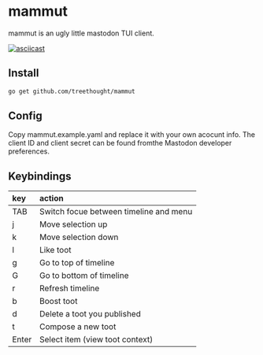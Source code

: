 # mammut

mammut is an ugly little mastodon TUI client.

[![asciicast](https://asciinema.org/a/391389.svg)](https://asciinema.org/a/391389)

## Install

``` sh
go get github.com/treethought/mammut
```

## Config

Copy mammut.example.yaml and replace it with your own acocunt info. The client ID and client secret can be found fromthe Mastodon developer preferences.



## Keybindings

| key   | action                                 |
|:------|:---------------------------------------|
| TAB   | Switch focue between timeline and menu |
| j     | Move selection up                      |
| k     | Move selection down                    |
| l     | Like toot                              |
| g     | Go to top of timeline                  |
| G     | Go to bottom of timeline               |
| r     | Refresh timeline                       |
| b     | Boost toot                             |
| d     | Delete a toot you published            |
| t     | Compose a new toot                     |
| Enter | Select item (view toot context)        |





